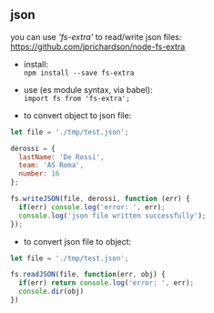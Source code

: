 ## json ##

you can use *'fs-extra'* to read/write json files:  
https://github.com/jprichardson/node-fs-extra

- install:  
`npm install --save fs-extra`

- use (es module syntax, via babel):  
`import fs from 'fs-extra';`

- to convert object to json file:
```js
let file = './tmp/test.json';

derossi = {
  lastName: 'De Rossi',
  team: 'AS Roma',
  number: 16
};

fs.writeJSON(file, derossi, function (err) {
  if(err) console.log('error: ', err);
  console.log('json file written successfully');
});
```
- to convert json file to object:  
```js
let file = './tmp/test.json';

fs.readJSON(file, function(err, obj) {
  if(err) return console.log('error: ', err);
  console.dir(obj)
})
```